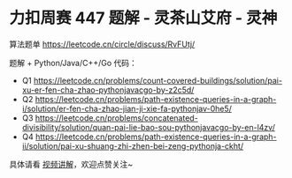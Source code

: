 # 力扣周赛 447 题解 - 灵茶山艾府 - 灵神

算法题单 https://leetcode.cn/circle/discuss/RvFUtj/

题解 + Python/Java/C++/Go 代码：

- Q1 https://leetcode.cn/problems/count-covered-buildings/solution/pai-xu-er-fen-cha-zhao-pythonjavacgo-by-z2c5d/
- Q2 https://leetcode.cn/problems/path-existence-queries-in-a-graph-i/solution/er-fen-cha-zhao-jian-ji-xie-fa-pythonjav-0he5/
- Q3 https://leetcode.cn/problems/concatenated-divisibility/solution/quan-pai-lie-bao-sou-pythonjavacgo-by-en-l4zv/
- Q4 https://leetcode.cn/problems/path-existence-queries-in-a-graph-ii/solution/pai-xu-shuang-zhi-zhen-bei-zeng-pythonja-ckht/

具体请看 [视频讲解](https://www.bilibili.com/video/BV1BgjAzcE7k/)，欢迎点赞关注~
